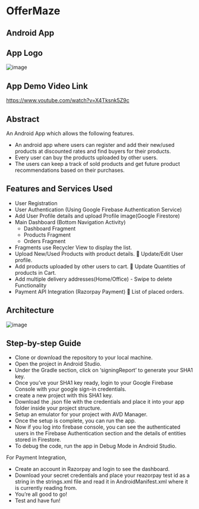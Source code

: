 # OfferMaze 
## Android App

## App Logo
![image](https://user-images.githubusercontent.com/37695314/119236037-17d6d180-baea-11eb-979b-e4400e2f450d.png)

## App Demo Video Link
https://www.youtube.com/watch?v=X4Tksnk5Z9c

## Abstract
An Android  App which allows the following features.
- An android app where users can register and add their new/used products at discounted rates and find buyers for their products. 
- Every user can buy the products uploaded by other users. 
- The users can keep a track of sold products and get future product recommendations based on their purchases.


## Features and Services Used

-	User Registration
- User Authentication (Using Google Firebase Authentication Service)
- Add User Profile details and upload Profile image(Google Firestore)
- Main Dashboard (Bottom Navigation Activity) 
  - Dashboard Fragment 
  - Products Fragment 
  - Orders Fragment
- Fragments use Recycler View to display the list.
- Upload New/Used Products with product details.  Update/Edit User profile.
- Add products uploaded by other users to cart.  Update Quantities of products in Cart.
- Add multiple delivery addresses(Home/Office) - Swipe to delete Functionality
- Payment API Integration (Razorpay Payment)  List of placed orders.

## Architecture

![image](https://user-images.githubusercontent.com/37695314/119236123-8f0c6580-baea-11eb-8ad3-164fa1ef3a8f.png)

## Step-by-step Guide

- Clone or download the repository to your local machine.
- Open the project in Android Studio.
- Under the Gradle section, click on ‘signingReport’ to generate your SHA1 key.
- Once you’ve your SHA1 key ready, login to your Google Firebase Console with your google sign-in credentials.
- create a new project with this SHA1 key.
- Download the .json file with the credentials and place it into your app folder inside your project structure.
- Setup an emulator for your project with AVD Manager.
- Once the setup is complete, you can run the app.
- Now if you log into firebase console, you can see the authenticated users in the Firebase Authentication section and the details of entities stored in Firestore.
- To debug the code, run the app in Debug Mode in Android Studio.

For Payment Integration,
- Create an account in Razorpay and login to see the dashboard.
- Download your secret credentials and place your reazorpay test id as a string in the strings.xml file and read it in AndroidManifest.xml where it is currently reading from.
- You’re all good to go!
- Test and have fun!


